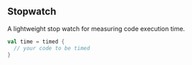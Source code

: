 ## Stopwatch

A lightweight stop watch for measuring code execution time.

```scala
val time = timed {
  // your code to be timed
}
```
